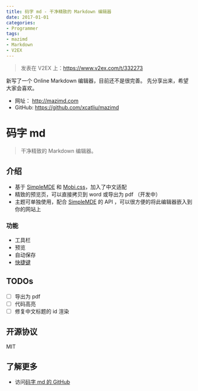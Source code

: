 ```yaml
---
title: 码字 md - 干净精致的 Markdown 编辑器
date: 2017-01-01
categories:
- Programmer
tags:
- mazimd
- Markdown
- V2EX
---
```


> 发表在 V2EX 上：https://www.v2ex.com/t/332273

新写了一个 Online Markdown 编辑器，目前还不是很完善。
先分享出来，希望大家会喜欢。

- 网址： http://mazimd.com
- GitHub: https://github.com/xcatliu/mazimd

# 码字 md

> 干净精致的 Markdown 编辑器。

## 介绍

- 基于 [SimpleMDE][] 和 [Mobi.css]( http://getmobicss.com/zh-cn/)，加入了中文适配
- 精致的预览页，可以直接拷贝到 word 或导出为 pdf （开发中）
- 主题可单独使用，配合 [SimpleMDE][] 的 API ，可以很方便的将此编辑器嵌入到你的网站上

### 功能

- 工具栏
- 预览
- 自动保存
- [快捷键]( https://github.com/NextStepWebs/simplemde-markdown-editor#keyboard-shortcuts)

## TODOs

- [ ] 导出为 pdf
- [ ] 代码高亮
- [ ] 修复中文标题的 id 渲染

## 开源协议

MIT

## 了解更多

- 访问[码字 md 的 GitHub]( http://github.com/xcatliu/mazimd)

[SimpleMDE]: https://simplemde.com/

